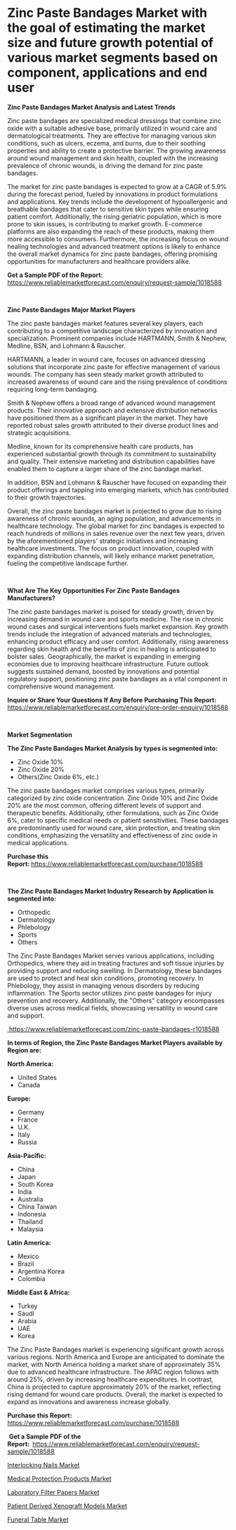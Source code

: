 <p><h1>Zinc Paste Bandages Market with the goal of estimating the market size and future growth potential of various market segments based on component, applications and end user</h1></p><p><strong>Zinc Paste Bandages Market Analysis and Latest Trends</strong></p>
<p><p>Zinc paste bandages are specialized medical dressings that combine zinc oxide with a suitable adhesive base, primarily utilized in wound care and dermatological treatments. They are effective for managing various skin conditions, such as ulcers, eczema, and burns, due to their soothing properties and ability to create a protective barrier. The growing awareness around wound management and skin health, coupled with the increasing prevalence of chronic wounds, is driving the demand for zinc paste bandages.</p><p>The market for zinc paste bandages is expected to grow at a CAGR of 5.9% during the forecast period, fueled by innovations in product formulations and applications. Key trends include the development of hypoallergenic and breathable bandages that cater to sensitive skin types while ensuring patient comfort. Additionally, the rising geriatric population, which is more prone to skin issues, is contributing to market growth. E-commerce platforms are also expanding the reach of these products, making them more accessible to consumers. Furthermore, the increasing focus on wound healing technologies and advanced treatment options is likely to enhance the overall market dynamics for zinc paste bandages, offering promising opportunities for manufacturers and healthcare providers alike.</p></p>
<p><strong>Get a Sample PDF of the Report:&nbsp;</strong> <a href="https://www.reliablemarketforecast.com/enquiry/request-sample/1018588?utm_campaign=1110&utm_medium=2&utm_source=Github&utm_content=ia&utm_term=04032025&utm_id=zinc-paste-bandages">https://www.reliablemarketforecast.com/enquiry/request-sample/1018588</a></p>
<p>&nbsp;</p>
<p><strong>Zinc Paste Bandages Major Market Players</strong></p>
<p><p>The zinc paste bandages market features several key players, each contributing to a competitive landscape characterized by innovation and specialization. Prominent companies include HARTMANN, Smith & Nephew, Medline, BSN, and Lohmann & Rauscher.</p><p>HARTMANN, a leader in wound care, focuses on advanced dressing solutions that incorporate zinc paste for effective management of various wounds. The company has seen steady market growth attributed to increased awareness of wound care and the rising prevalence of conditions requiring long-term bandaging.</p><p>Smith & Nephew offers a broad range of advanced wound management products. Their innovative approach and extensive distribution networks have positioned them as a significant player in the market. They have reported robust sales growth attributed to their diverse product lines and strategic acquisitions.</p><p>Medline, known for its comprehensive health care products, has experienced substantial growth through its commitment to sustainability and quality. Their extensive marketing and distribution capabilities have enabled them to capture a larger share of the zinc bandage market.</p><p>In addition, BSN and Lohmann & Rauscher have focused on expanding their product offerings and tapping into emerging markets, which has contributed to their growth trajectories.</p><p>Overall, the zinc paste bandages market is projected to grow due to rising awareness of chronic wounds, an aging population, and advancements in healthcare technology. The global market for zinc bandages is expected to reach hundreds of millions in sales revenue over the next few years, driven by the aforementioned players' strategic initiatives and increasing healthcare investments. The focus on product innovation, coupled with expanding distribution channels, will likely enhance market penetration, fueling the competitive landscape further.</p></p>
<p>&nbsp;</p>
<p><strong>What Are The Key Opportunities For Zinc Paste Bandages Manufacturers?</strong></p>
<p><p>The zinc paste bandages market is poised for steady growth, driven by increasing demand in wound care and sports medicine. The rise in chronic wound cases and surgical interventions fuels market expansion. Key growth trends include the integration of advanced materials and technologies, enhancing product efficacy and user comfort. Additionally, rising awareness regarding skin health and the benefits of zinc in healing is anticipated to bolster sales. Geographically, the market is expanding in emerging economies due to improving healthcare infrastructure. Future outlook suggests sustained demand, boosted by innovations and potential regulatory support, positioning zinc paste bandages as a vital component in comprehensive wound management.</p></p>
<p><strong>Inquire or Share Your Questions If Any Before Purchasing This Report:</strong> <a href="https://www.reliablemarketforecast.com/enquiry/pre-order-enquiry/1018588?utm_campaign=1110&utm_medium=2&utm_source=Github&utm_content=ia&utm_term=04032025&utm_id=zinc-paste-bandages">https://www.reliablemarketforecast.com/enquiry/pre-order-enquiry/1018588</a></p>
<p>&nbsp;</p>
<p><strong>Market Segmentation</strong></p>
<p><strong>The Zinc Paste Bandages Market Analysis by types is segmented into:</strong></p>
<p><ul><li>Zinc Oxide 10%</li><li>Zinc Oxide 20%</li><li>Others(Zinc Oxide 6%, etc.)</li></ul></p>
<p><p>The zinc paste bandages market comprises various types, primarily categorized by zinc oxide concentration. Zinc Oxide 10% and Zinc Oxide 20% are the most common, offering different levels of support and therapeutic benefits. Additionally, other formulations, such as Zinc Oxide 6%, cater to specific medical needs or patient sensitivities. These bandages are predominantly used for wound care, skin protection, and treating skin conditions, emphasizing the versatility and effectiveness of zinc oxide in medical applications.</p></p>
<p><strong>Purchase this Report:&nbsp;</strong><a href="https://www.reliablemarketforecast.com/purchase/1018588?utm_campaign=1110&utm_medium=2&utm_source=Github&utm_content=ia&utm_term=04032025&utm_id=zinc-paste-bandages">https://www.reliablemarketforecast.com/purchase/1018588</a></p>
<p>&nbsp;</p>
<p><strong>The Zinc Paste Bandages Market Industry Research by Application is segmented into:</strong></p>
<p><ul><li>Orthopedic</li><li>Dermatology</li><li>Phlebology</li><li>Sports</li><li>Others</li></ul></p>
<p><p>The Zinc Paste Bandages Market serves various applications, including Orthopedics, where they aid in treating fractures and soft tissue injuries by providing support and reducing swelling. In Dermatology, these bandages are used to protect and heal skin conditions, promoting recovery. In Phlebology, they assist in managing venous disorders by reducing inflammation. The Sports sector utilizes zinc paste bandages for injury prevention and recovery. Additionally, the "Others" category encompasses diverse uses across medical fields, showcasing versatility in wound care and support.</p></p>
<p><a href="https://www.reliablemarketforecast.com/zinc-paste-bandages-r1018588?utm_campaign=1110&utm_medium=2&utm_source=Github&utm_content=ia&utm_term=04032025&utm_id=zinc-paste-bandages">&nbsp;https://www.reliablemarketforecast.com/zinc-paste-bandages-r1018588</a></p>
<p><strong>In terms of Region, the Zinc Paste Bandages Market Players available by Region are:</strong></p>
<p>
    <p> <strong> North America: </strong>
        <ul>
            <li>United States</li>
            <li>Canada</li>
        </ul>
        </p> 
    <p> <strong> Europe: </strong>
        <ul>
            <li>Germany</li>
            <li>France</li>
            <li>U.K.</li>
            <li>Italy</li>
            <li>Russia</li>
        </ul>
        </p> 
    <p> <strong> Asia-Pacific: </strong>
        <ul>
            <li>China</li>
            <li>Japan</li>
            <li>South Korea</li>
            <li>India</li>
            <li>Australia</li>
            <li>China Taiwan</li>
            <li>Indonesia</li>
            <li>Thailand</li>
            <li>Malaysia</li>
        </ul>
        </p> 
    <p> <strong> Latin America: </strong>
        <ul>
            <li>Mexico</li>
            <li>Brazil</li>
            <li>Argentina Korea</li>
            <li>Colombia</li>
        </ul>
        </p> 
    <p> <strong> Middle East & Africa: </strong>
        <ul>
            <li>Turkey</li>
            <li>Saudi</li>
            <li>Arabia</li>
            <li>UAE</li>
            <li>Korea</li>
        </ul>
    </p>
    </p>
<p><p>The Zinc Paste Bandages market is experiencing significant growth across various regions. North America and Europe are anticipated to dominate the market, with North America holding a market share of approximately 35% due to advanced healthcare infrastructure. The APAC region follows with around 25%, driven by increasing healthcare expenditures. In contrast, China is projected to capture approximately 20% of the market, reflecting rising demand for wound care products. Overall, the market is expected to expand as innovations and awareness increase globally.</p></p>
<p><strong>Purchase this Report: </strong><a href="https://www.reliablemarketforecast.com/purchase/1018588?utm_campaign=1110&utm_medium=2&utm_source=Github&utm_content=ia&utm_term=04032025&utm_id=zinc-paste-bandages">https://www.reliablemarketforecast.com/purchase/1018588</a></p>
<p>&nbsp;<strong>Get a Sample PDF of the Report:&nbsp;&nbsp;</strong><a href="https://www.reliablemarketforecast.com/enquiry/request-sample/1018588?utm_campaign=1110&utm_medium=2&utm_source=Github&utm_content=ia&utm_term=04032025&utm_id=zinc-paste-bandages">https://www.reliablemarketforecast.com/enquiry/request-sample/1018588</a></p>
<p><strong></strong></p>
<p><p><a href="https://github.com/vaeilabin/Market-Research-Report-List-1/blob/main/interlocking-nails-market.md?utm_campaign=1110&utm_medium=2&utm_source=Github&utm_content=ia&utm_term=04032025&utm_id=zinc-paste-bandages">Interlocking Nails Market</a></p><p><a href="https://github.com/alekitanis/Market-Research-Report-List-1/blob/main/medical-protection-products-market.md?utm_campaign=1110&utm_medium=2&utm_source=Github&utm_content=ia&utm_term=04032025&utm_id=zinc-paste-bandages">Medical Protection Products Market</a></p><p><a href="https://github.com/bilkbitsch/Market-Research-Report-List-1/blob/main/laboratory-filter-papers-market.md?utm_campaign=1110&utm_medium=2&utm_source=Github&utm_content=ia&utm_term=04032025&utm_id=zinc-paste-bandages">Laboratory Filter Papers Market</a></p><p><a href="https://github.com/hirtzhulstsq/Market-Research-Report-List-1/blob/main/patient-derived-xenograft-models-market.md?utm_campaign=1110&utm_medium=2&utm_source=Github&utm_content=ia&utm_term=04032025&utm_id=zinc-paste-bandages">Patient Derived Xenograft Models Market</a></p><p><a href="https://github.com/homansprsa/Market-Research-Report-List-1/blob/main/funeral-table-market.md?utm_campaign=1110&utm_medium=2&utm_source=Github&utm_content=ia&utm_term=04032025&utm_id=zinc-paste-bandages">Funeral Table Market</a></p></p>